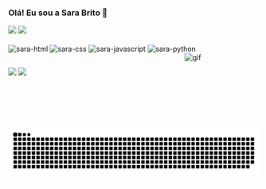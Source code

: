 ### Olá! Eu sou a Sara Brito 👋

<div>
  <img heigth=180em src = "https://github-readme-stats.vercel.app/api?username=SarahBrito&show_icons=true&theme=tokyonight"/>
  <img heigth=180em src = "https://github-readme-stats.vercel.app/api/top-langs/?username=SarahBrito&layout=compact&theme=tokyonight"/>
</div>

<div style = "display:inline_block">
 <br>
 <img align="center" alt="sara-html" width=30em heigth=30em src="https://cdn.jsdelivr.net/gh/devicons/devicon/icons/html5/html5-original.svg" />
 <img align="center" alt="sara-css" width=30em heigth=30em src="https://cdn.jsdelivr.net/gh/devicons/devicon/icons/css3/css3-original.svg" />
 <img align="center" alt="sara-javascript" width=30em heigth=30em src="https://cdn.jsdelivr.net/gh/devicons/devicon/icons/javascript/javascript-original.svg" />
 <img align="center" alt="sara-python" width=30em heigth=30em src="https://cdn.jsdelivr.net/gh/devicons/devicon/icons/python/python-original.svg" />
 <img align="right" alt="gif" src="https://i.picasion.com/pic91/ba040eea81db43c481f69b8aa485b247.gif" width="150" height="150" border="0" alt="https://picasion.com/" />
</div>

##

<div>
 
  <a href="https://www.linkedin.com/in/sara-brito-49312a211/" target="_blank" ><img src="https://img.shields.io/badge/LinkedIn-0077B5?style=for-the-badge&logo=linkedin&logoColor=white"></a>
  <a href="https://www.instagram.com/sara_bds_/" target="_blank" ><img src="https://img.shields.io/badge/Instagram-E4405F?style=for-the-badge&logo=instagram&logoColor=white"></a>
</div>


![Snake animation](https://github.com/SarahBrito/SarahBrito/blob/output/github-contribution-grid-snake.svg)





